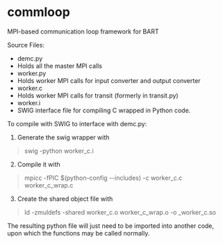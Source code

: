 commloop
========

MPI-based communication loop framework for BART

Source Files:
- demc.py
 - Holds all the master MPI calls
- worker.py
 - Holds worker MPI calls for input converter and output converter
- worker.c
 - Holds worker MPI calls for transit (formerly in transit.py)
- worker.i
 - SWIG interface file for compiling C wrapped in Python code.

To compile with SWIG to interface with demc.py:

1. Generate the swig wrapper with

  > swig -python worker_c.i

2. Compile it with

  > mpicc -fPIC $(python-config --includes) -c worker_c.c worker_c_wrap.c

3. Create the shared object file with

  > ld -zmuldefs -shared worker_c.o worker_c_wrap.o -o _worker_c.so

The resulting python file will just need to be imported into another code, upon which the functions may be called normally.
